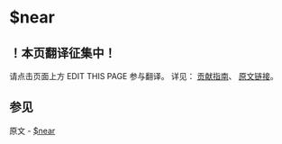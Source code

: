 # $near

## ！本页翻译征集中！

请点击页面上方 EDIT THIS PAGE 参与翻译。
详见：
[贡献指南]( https://github.com/JinMuInfo/MongoDB-Manual-zh/blob/master/CONTRIBUTING.md )、
[原文链接](  https://docs.mongodb.com/manual/reference/operator/query/near/  )。

## 参见

原文 - [$near]( https://docs.mongodb.com/manual/reference/operator/query/near/ )


